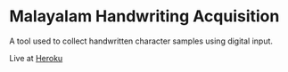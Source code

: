 # Malayalam Handwriting Acquisition

A tool used to collect handwritten character samples using digital input.

Live at [Heroku](https://mal-ocr-data.herokuapp.com)